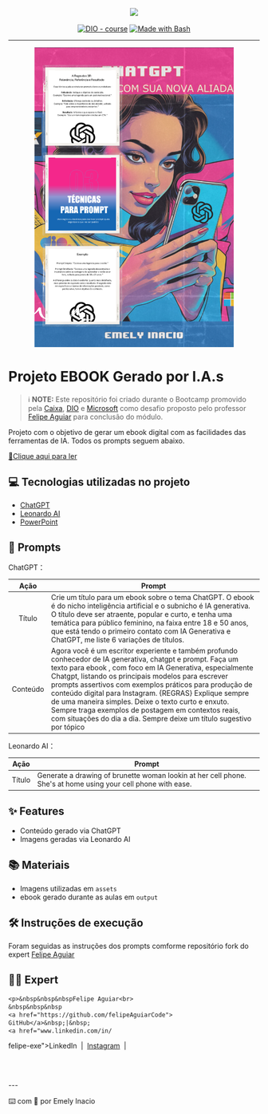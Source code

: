 <p align="center">
    <img width="100" src=".github/assets/banner.png">
</p>


<p align="center">
<a href="https://dio.me/"><img src="https://img.shields.io/badge/DIO-Course-28DA77?logo=youtube" alt="DIO - course"></a>
<a href="https://www.gnu.org/software/bash/" title="Go to Bash homepage"><img src="https://img.shields.io/badge/Prompt-Project-blue?logo=gnu-bash&amp;logoColor=white" alt="Made with Bash"></a></p>

-------


<p align="center">
<img 
    src="./assets/Amostra.png"
    width="400"  
/>
</p>

# Projeto EBOOK Gerado por I.A.s


 > ℹ️ **NOTE:** Este repositório foi criado durante o Bootcamp promovido pela [Caixa](https://www.caixa.gov.br/Paginas/home-caixa.aspx), [DIO](https://dio.me) e [Microsoft](https://www.microsoft.com/pt-br/) como desafio proposto pelo professor [Felipe Aguiar](https://github.com/felipeAguiarCode) para conclusão do módulo.

Projeto com o objetivo de gerar um ebook digital com as facilidades das ferramentas de IA. Todos os prompts seguem abaixo.

<a href="https://github.com/Emely81/prompts-recipe-to-create-a-ebook/blob/main/output/Ebook%20DIO%20Caixa.pdf"> 📕Clique aqui para ler</a>

## 💻 Tecnologias utilizadas no projeto

- [ChatGPT](https://chat.openai.com/) 
- [Leonardo AI](https://app.leonardo.ai/)
- [PowerPoint](https://www.microsoft.com/en/microsoft-365/powerpoint)

## 🧠 Prompts


ChatGPT：

|   Ação   | Prompt                                                                                                                                                                                                                                                                         |
| :------: | ------------------------------------------------------------------------------------------------------------------------------------------------------------------------------------------------------------------------------------------------------------------------------ |
|  Título  | Crie um título para um ebook sobre o tema ChatGPT. O ebook é do nicho inteligência artificial e o subnicho é IA generativa. O título deve ser atraente, popular e curto, e tenha uma temática para público feminino, na faixa entre 18 e 50 anos, que está tendo o primeiro contato com IA Generativa e ChatGPT, me liste 6 variações de títulos.
| Conteúdo | Agora você é um escritor experiente e também profundo conhecedor de IA generativa, chatgpt e prompt. Faça um texto para ebook , com foco em IA Generativa, especialmente Chatgpt,  listando os principais modelos para escrever prompts assertivos com exemplos práticos para produção de conteúdo digital para Instagram. {REGRAS} Explique sempre de uma maneira simples. Deixe o texto curto e enxuto. Sempre traga exemplos de postagem em contextos reais, com situações do dia a dia. Sempre deixe um título sugestivo por tópico


Leonardo AI：

|  Ação  | Prompt                                                                                 |
| :----: | -------------------------------------------------------------------------------------- |
| Título | Generate a drawing of brunette woman lookin at her cell phone.  She's at home using your cell phone with ease. |

## ✨ Features

- Conteúdo gerado via ChatGPT
- Imagens geradas via Leonardo AI

## 📚 Materiais

- Imagens utilizadas em `assets`
- ebook gerado durante as aulas em `output`

## 🛠️ Instruções de execução

Foram seguidas as instruções dos prompts comforme repositório fork do expert [Felipe Aguiar](https://github.com/felipeAguiarCode)


## 👨‍💻 Expert

<p>
   

    <p>&nbsp&nbsp&nbspFelipe Aguiar<br>
    &nbsp&nbsp&nbsp
    <a href="https://github.com/felipeAguiarCode">
    GitHub</a>&nbsp;|&nbsp;
    <a href="www.linkedin.com/in/
felipe-exe">LinkedIn</a>
&nbsp;|&nbsp;
    <a href="https://www.instagram.com/felipeaguiar.exe/">
    Instagram</a>
&nbsp;|&nbsp;</p>
</p>
<br/><br/>
<p>
---

⌨️ com 💜 por Emely Inacio
